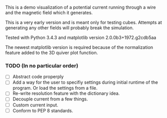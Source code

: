 This is a demo visualization of a potential current running through a wire and the magnetic field which it generates.

This is a very early version and is meant only for testing cubes. Attempts at generating any other fields will probably break the simulation.

Tested with Python 3.4.3 and matplotlib version 2.0.0b3+1972.g2cdb5aa

The newest matplotlib version is required because of the normalization feature added to the 3D quiver plot function.

### TODO (In no particular order)
- [ ] Abstract code properply
- [ ] Add a way for the user to specifiy settings during initial runtime of the program. Or load the settings from a file.
- [ ] Re-write resolution feature with the dictionary idea.
- [ ] Decouple current from a few things.
- [ ] Custom current input.
- [ ] Conform to PEP 8 standards.
